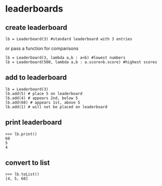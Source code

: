 # leaderboards

## create leaderboard
```python3
lb = Leaderboard(3) #standard leaderboard with 3 entries
```
or pass a function for comparisons
```python3
lb = Leaderboard(3, lambda a,b : a<b) #lowest numbers
lb = Leaderboard(500, lambda a,b : a.score>b.score) #highest scores
```

## add to leaderboard

```python3
lb = Leaderboard(3)
lb.add(5) # place 5 on leaderboard
lb.add(4) # appears 2nd, below 5
lb.add(60) # appears 1st, above 5
lb.add(1) # will not be placed on leaderboard
```

## print leaderboard

```python3
>>> lb.print()
60
5
4
```

## convert to list

```
>>> lb.toList()
[4, 5, 60]
